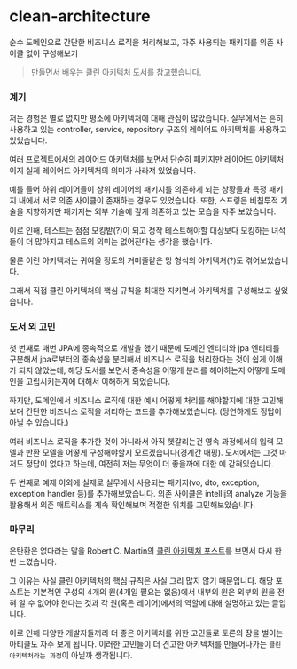 # clean-architecture
순수 도메인으로 간단한 비즈니스 로직을 처리해보고, 자주 사용되는 패키지를 의존 사이클 없이 구성해보기

> 만들면서 배우는 클린 아키텍처 도서를 참고했습니다.

### 계기

저는 경험은 별로 없지만 평소에 아키텍처에 대해 관심이 많았습니다. 실무에서는 흔히 사용하고 있는 controller, service, repository 구조의 레이어드 아키텍처를 사용하고 있었습니다.

여러 프로젝트에서의 레이어드 아키텍처를 보면서 단순히 패키지만 레이어드 아키텍처이지 실제 레이어드 아키텍처의 의미가 사라져 있었습니다.

예를 들어 하위 레이어들이 상위 레이어의 패키지를 의존하게 되는 상황들과 특정 패키지 내에서 서로 의존 사이클이 존재하는 경우도 있었습니다. 
또한, 스프링은 비침투적 기술을 지향하지만 패키지는 외부 기술에 깊게 의존하고 있는 모습을 자주 보았습니다.

이로 인해, 테스트는 점점 모킹밭(?)이 되고 정작 테스트해야할 대상보다 모킹하는 녀석들이 더 많아지고 테스트의 의미는 없어진다는 생각을 했습니다.

물론 이런 아키텍처는 귀여울 정도의 거미줄같은 망 형식의 아키텍처(?)도 겪어보았습니다.

그래서 직접 클린 아키텍처의 핵심 규칙을 최대한 지키면서 아키텍처를 구성해보고 싶었습니다.


### 도서 외 고민

첫 번째로 매번 JPA에 종속적으로 개발을 했기 때문에 도메인 엔티티와 jpa 엔티티를 구분해서 jpa로부터의 종속성을 분리해서 비즈니스 로직을 처리한다는 것이 쉽게 이해가 되지 않았는데, 해당 도서를 보면서 종속성을 어떻게 분리를 해야하는지 어떻게 도메인을 고립시키는지에 대해서 이해하게 되었습니다. 

하지만, 도메인에서 비즈니스 로직에 대한 예시 어떻게 처리를 해야할지에 대한 고민해보며 간단한 비즈니스 로직을 처리하는 코드를 추가해보았습니다. (당연하게도 정답이 아닐 수 있습니다.)

여러 비즈니스 로직을 추가한 것이 아니라서 아직 헷갈리는건 영속 과정에서의 입력 모델과 반환 모델을 어떻게 구성해야할지 모르겠습니다(경계간 매핑). 도서에서는 그것 마저도 정답이 없다고 하는데, 여전히 저는 무엇이 더 좋을까에 대한 에 갇혀있습니다.

두 번째로 예제 이외에 실제로 실무에서 사용되는 패키지(vo, dto, exception, exception handler 등)를 추가해보았습니다. 의존 사이클은 intellij의 analyze 기능을 활용해서 의존 매트릭스를 계속 확인해보며 적절한 위치를 고민해보았습니다.


### 마무리

은탄환은 없다라는 말을 Robert C. Martin의 [클린 아키텍처 포스트](https://blog.cleancoder.com/uncle-bob/2012/08/13/the-clean-architecture.html)를 보면서 다시 한 번 느꼈습니다.

그 이유는 사실 클린 아키텍처의 핵심 규칙은 사실 그리 많지 않기 때문입니다. 해당 포스트는 기본적인 구성의 4개의 원(4개일 필요는 없음)에서 내부의 원은 외부의 원을 전혀 알 수 없어야 한다는 것과 각 원(혹은 레이어)에서의 역할에 대해 설명하고 있는 글입니다.

이로 인해 다양한 개발자들끼리 더 좋은 아키텍처를 위한 고민들로 토론의 장을 벌이는 아티클도 자주 보게 됩니다. 이러한 고민들이 더 견고한 아키텍처를 만들어나가는 `클린 아키텍처라는 과정`이 아닐까 생각됩니다.
